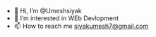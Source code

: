 - 👋 Hi, I’m @Umeshsiyak
- 👀 I’m interested in WEb Devlopment
- 📫 How to reach me siyakumesh7@gmail.com

<!---
Umeshsiyak/Umeshsiyak is a ✨ special ✨ repository because its `README.md` (this file) appears on your GitHub profile.
You can click the Preview link to take a look at your changes.
--->
